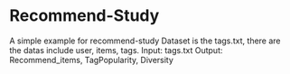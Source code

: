 # Recommend-Study
A simple example for recommend-study
Dataset is the tags.txt, there are the datas include user, items, tags.
Input: tags.txt
Output: Recommend_items, TagPopularity, Diversity
